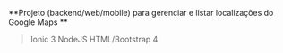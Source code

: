 **Projeto (backend/web/mobile) para gerenciar e listar localizações do Google Maps **
  
  > Ionic 3
  > NodeJS
  > HTML/Bootstrap 4
